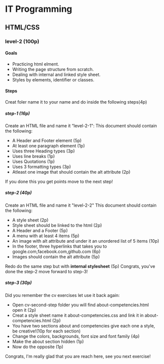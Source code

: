 # IT Programming

## HTML/CSS

### level-2 (100p)

#### Goals
- Practicing html elment.
- Writing the page structure from scratch.
- Dealing with internal and linked style sheet.
- Styles by elements, identifier or classes.

#### Steps
Creat foler name it to your name and do inside the following steps(4p)

##### step-1 (16p)
Create an HTML file and name it “level-2-1": This document should contain the following:
- A Header and Footer element (5p)
- At least one paragraph element (1p)
- Uses three Heading types (3p)
- Uses line breaks (1p)
- Uses Quotations (1p)
- Uses 3 formatting types (3p)
- Atleast one image that should contain the alt attribute (2p) 

If you done this you get points move to the next step!

##### step-2 (40p)
Create an HTML file and name it "level-2-2" This document should contain the following:
- A style sheet (2p)
- Style sheet should be linked to the html (2p)
- A Header and a Footer (5p)
- A menu with at least 4 items (5p)
- An image with alt attribute and under it an unordered list of 5 items (10p)
- In the footer, three hyperlinks that takes you to google.com,facebook.com,github.com (6p)
- Images should contain the alt attribute (5p)

Redo do the same step but with **internal stylesheet** (5p)
Congrats, you've done the step-2 move forward to step-3!

##### step-3 (30p)
Did you remember the cv exercises let use it back again:
- Open cv-second-step folder you will find about-competencies.html open it (2p)
- Creat a style sheet name it about-competencies.css and link it in about-competencies.html (2p)
- You have two sections about and competencies give each one a style, be creative!(10p for each section)
- Change the colors, backgrounds, font size and font family (4p)
- Make the about section hidden (1p)
- Now do the opposite (1p)

Congrats, I'm really glad that you are reach here, see you next exercise!

